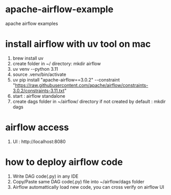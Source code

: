 # apache-airflow-example
apache airflow examples


# install airflow with uv tool on mac
1. brew install uv
2. create folder in ~/ directory: mkdir airflow 
3. uv venv --python 3.11
4. source .venv/bin/activate
5. uv pip install "apache-airflow==3.0.2" --constraint "https://raw.githubusercontent.com/apache/airflow/constraints-3.0.2/constraints-3.11.txt"
6. start : airflow standalone
7. create dags folder in ~/airflow/ directory if not created by default : mkdir dags


# airflow access
1. UI : http://localhost:8080 


# how to deploy airflow code
1. Write DAG code(.py) in any IDE
2. Copy/Paste same DAG code(.py) file into ~/airflow/dags folder
3. Airflow automattically load new code, you can cross verify on airflow UI



